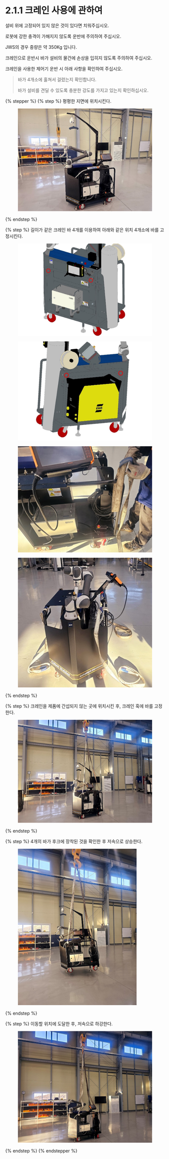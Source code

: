 # 2.1.1 크레인 사용에 관하여

설비 위에 고정되어 있지 않은 것이 있다면 치워주십시오.

로봇에 강한 충격이 가해지지 않도록 운반에 주의하여 주십시오.

JWS의 경우 중량은 약 350Kg 입니다.

크레인으로 운반시 바가 설비의 물건에 손상을 입히지 않도록 주의하여 주십시오.

크레인을 사용한 제어기 운반 시 아래 사항을 확인하여 주십시오.

> 바가 4개소에 훌쳐서 걸렸는지 확인합니다.
>
> 바가 설비를 견딜 수 있도록 충분한 강도를 가지고 있는지 확인하십시오.

{% stepper %}
{% step %}
평평한 지면에 위치시킨다.

<figure><img src="img/section2.1.1_1 (2).jpg" alt="" width="563"><figcaption></figcaption></figure>
{% endstep %}

{% step %}
길이가 같은 크레인 바 4개를 이용하여 아래와 같은 위치 4개소에 바를 고정시킨다.

<div><figure><img src="img/section2.1.1_2 (1).jpg" alt=""><figcaption></figcaption></figure> <figure><img src="img/section2.1.1_3 (1).jpg" alt=""><figcaption></figcaption></figure></div>

<div><figure><img src="img/section2.1.1_4 (1).jpg" alt=""><figcaption></figcaption></figure> <figure><img src="img/section2.1.1_5 (1).jpg" alt=""><figcaption></figcaption></figure></div>
{% endstep %}

{% step %}
크레인을 제품에 간섭되지 않는 곳에 위치시킨 후, 크레인 훅에 바를 고정한다.

<figure><img src="img/section2.1.1_6.jpg" alt="" width="563"><figcaption></figcaption></figure>
{% endstep %}

{% step %}
4개의 바가 후크에 장착된 것을 확인한 후 저속으로 상승한다.

<figure><img src="img/section2.1.1_7.jpg" alt="" width="375"><figcaption></figcaption></figure>
{% endstep %}

{% step %}
이동할 위치에 도달한 후, 저속으로 하강한다.

<figure><img src="img/section2.1.1_8.jpg" alt="" width="563"><figcaption></figcaption></figure>
{% endstep %}
{% endstepper %}
